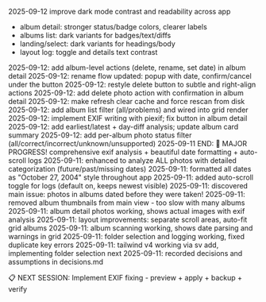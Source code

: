 2025-09-12 improve dark mode contrast and readability across app
- album detail: stronger status/badge colors, clearer labels
- albums list: dark variants for badges/text/diffs
- landing/select: dark variants for headings/body
- layout log: toggle and details text contrast

2025-09-12: add album-level actions (delete, rename, set date) in album detail
2025-09-12: rename flow updated: popup with date, confirm/cancel under the button
2025-09-12: restyle delete button to subtle and right-align actions
2025-09-12: add delete photo action with confirmation in album detail
2025-09-12: make refresh clear cache and force rescan from disk
2025-09-12: add album list filter (all/problems) and wired into grid render
2025-09-12: implement EXIF writing with piexif; fix button in album detail
2025-09-12: add earliest/latest + day-diff analysis; update album card summary
2025-09-12: add per-album photo status filter (all/correct/incorrect/unknown/unsupported)
2025-09-11 END: 🎉 MAJOR PROGRESS! comprehensive exif analysis + beautiful date formatting + auto-scroll logs
2025-09-11: enhanced to analyze ALL photos with detailed categorization (future/past/missing dates)
2025-09-11: formatted all dates as "October 27, 2004" style throughout app
2025-09-11: added auto-scroll toggle for logs (default on, keeps newest visible)
2025-09-11: discovered main issue: photos in albums dated before they were taken!
2025-09-11: removed album thumbnails from main view - too slow with many albums
2025-09-11: album detail photos working, shows actual images with exif analysis
2025-09-11: layout improvements: separate scroll areas, auto-fit grid albums
2025-09-11: album scanning working, shows date parsing and warnings in grid
2025-09-11: folder selection and logging working, fixed duplicate key errors
2025-09-11: tailwind v4 working via sv add, implementing folder selection next
2025-09-11: recorded decisions and assumptions in decisions.md

📋 NEXT SESSION: Implement EXIF fixing - preview + apply + backup + verify
